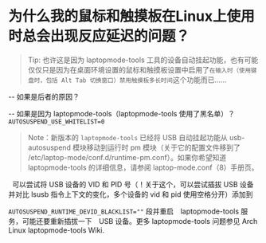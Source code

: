 # 为什么我的鼠标和触摸板在Linux上使用时总会出现反应延迟的问题？
> Tip: 也许这是因为 laptopmode-tools 工具的设备自动挂起功能，也有可能仅仅只是因为在桌面环境设置的鼠标和触摸板设置中启用了`在输入时（使用键盘时，包括 Alt Tab 切换窗口）禁用触摸板多长时间`这个功能而已……

-- 如果是后者的原因？

-- 如果是因为 laptopmode-tools（laptopmode-tools 使用了黑名单）？```AUTOSUSPEND_USE_WHITELIST=0```
> Note：新版本的 `laptopmode-tools` 已经将 USB 自动挂起功能从 usb-autosuspend 模块移动到运行时 pm 模块（关于它的配置文件移到了 /etc/laptop-mode/conf.d/runtime-pm.conf）。如果你希望知道 laptopmode-tools 的详细信息，请参阅 laptop-mode.conf（8）手册页。

&nbsp;&nbsp;可以尝试将 USB 设备的 VID 和 PID 号（！关于这个，可以尝试插拔 USB 设备并对比 lsusb 指令上下文的变化，多个设备的 vid 和 pid 使用空格分开）添加到

`AUTOSUSPEND_RUNTIME_DEVID_BLACKLIST=""` 段并重启　laptopmode-tools 服务，可能还要重新插拔一下　USB 设备。更多 laptopmode-tools 问题参见 Arch Linux laptopmode-tools Wiki.
